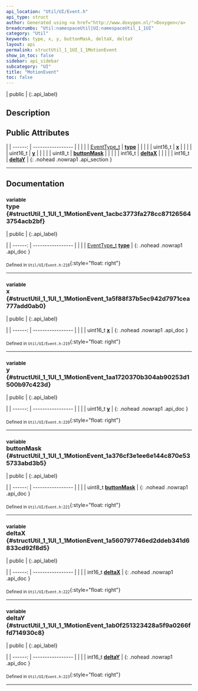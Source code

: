 ```yaml
---
api_location: "Util/UI/Event.h"
api_type: struct
author: Generated using <a href="http://www.doxygen.nl/">Doxygen</a>
breadcrumbs: "Util:namespaceUtil|UI:namespaceUtil_1_1UI"
category: "Util"
keywords: type, x, y, buttonMask, deltaX, deltaY
layout: api
permalink: structUtil_1_1UI_1_1MotionEvent
show_in_toc: false
sidebar: api_sidebar
subcategory: "UI"
title: "MotionEvent"
toc: false
---
```


| public |
{:.api_label}

## Description





## Public Attributes

|
| ------: | ----------------- |
|  | |
| [EventType_t](namespaceUtil_1_1UI#namespaceUtil_1_1UI_1ab1a897c2e8040eef66590f56a4d3559e) | **[type](#structUtil_1_1UI_1_1MotionEvent_1acbc3773fa278cc871265643754acb2bf)**  |
|  | |
| uint16_t | **[x](#structUtil_1_1UI_1_1MotionEvent_1a5f88f37b5ec942d7971cea777add0ab0)**  |
|  | |
| uint16_t | **[y](#structUtil_1_1UI_1_1MotionEvent_1aa1720370b304ab90253d1500b97c423d)**  |
|  | |
| uint8_t | **[buttonMask](#structUtil_1_1UI_1_1MotionEvent_1a376cf3e1ee6e144c870e535733abd3b5)**  |
|  | |
| int16_t | **[deltaX](#structUtil_1_1UI_1_1MotionEvent_1a560797746ed2ddeb341d6833cd92f8d5)**  |
|  | |
| int16_t | **[deltaY](#structUtil_1_1UI_1_1MotionEvent_1ab0f251323428a5f9a0266ffd714930c8)**  |
{: .nohead .nowrap1 .api_section }


-------------------------------------------------------------------

## Documentation

### <small>variable</small><br/> type {#structUtil_1_1UI_1_1MotionEvent_1acbc3773fa278cc871265643754acb2bf}

| public |
{:.api_label}

|
| ------: | ----------------- |
|  |
| [EventType_t](namespaceUtil_1_1UI#namespaceUtil_1_1UI_1ab1a897c2e8040eef66590f56a4d3559e) **[type](#structUtil_1_1UI_1_1MotionEvent_1acbc3773fa278cc871265643754acb2bf)**  |
{: .nohead .nowrap1 .api_doc }





<sub>Defined in `Util/UI/Event.h:218`</sub>{:style="float: right"}

-------------------------------------------------------------------

### <small>variable</small><br/> x {#structUtil_1_1UI_1_1MotionEvent_1a5f88f37b5ec942d7971cea777add0ab0}

| public |
{:.api_label}

|
| ------: | ----------------- |
|  |
| uint16_t **[x](#structUtil_1_1UI_1_1MotionEvent_1a5f88f37b5ec942d7971cea777add0ab0)**  |
{: .nohead .nowrap1 .api_doc }





<sub>Defined in `Util/UI/Event.h:219`</sub>{:style="float: right"}

-------------------------------------------------------------------

### <small>variable</small><br/> y {#structUtil_1_1UI_1_1MotionEvent_1aa1720370b304ab90253d1500b97c423d}

| public |
{:.api_label}

|
| ------: | ----------------- |
|  |
| uint16_t **[y](#structUtil_1_1UI_1_1MotionEvent_1aa1720370b304ab90253d1500b97c423d)**  |
{: .nohead .nowrap1 .api_doc }





<sub>Defined in `Util/UI/Event.h:220`</sub>{:style="float: right"}

-------------------------------------------------------------------

### <small>variable</small><br/> buttonMask {#structUtil_1_1UI_1_1MotionEvent_1a376cf3e1ee6e144c870e535733abd3b5}

| public |
{:.api_label}

|
| ------: | ----------------- |
|  |
| uint8_t **[buttonMask](#structUtil_1_1UI_1_1MotionEvent_1a376cf3e1ee6e144c870e535733abd3b5)**  |
{: .nohead .nowrap1 .api_doc }





<sub>Defined in `Util/UI/Event.h:221`</sub>{:style="float: right"}

-------------------------------------------------------------------

### <small>variable</small><br/> deltaX {#structUtil_1_1UI_1_1MotionEvent_1a560797746ed2ddeb341d6833cd92f8d5}

| public |
{:.api_label}

|
| ------: | ----------------- |
|  |
| int16_t **[deltaX](#structUtil_1_1UI_1_1MotionEvent_1a560797746ed2ddeb341d6833cd92f8d5)**  |
{: .nohead .nowrap1 .api_doc }





<sub>Defined in `Util/UI/Event.h:222`</sub>{:style="float: right"}

-------------------------------------------------------------------

### <small>variable</small><br/> deltaY {#structUtil_1_1UI_1_1MotionEvent_1ab0f251323428a5f9a0266ffd714930c8}

| public |
{:.api_label}

|
| ------: | ----------------- |
|  |
| int16_t **[deltaY](#structUtil_1_1UI_1_1MotionEvent_1ab0f251323428a5f9a0266ffd714930c8)**  |
{: .nohead .nowrap1 .api_doc }





<sub>Defined in `Util/UI/Event.h:223`</sub>{:style="float: right"}

-------------------------------------------------------------------

